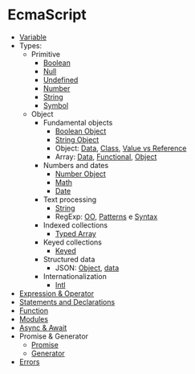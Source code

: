 # EcmaScript

* [Variable](declarationVariable.js)
* Types:
  * Primitive
    * [Boolean](type/Boolean.js)
    * [Null](type/Null.js)
    * [Undefined](type/Undefined.js)
    * [Number](type/Number.js)
    * [String](type/String.js)
    * [Symbol](type/Symbol.js)
  * Object
    * Fundamental objects
      * [Boolean Object](type/BooleanObject.js)
      * [String Object](type/StringObject.js)
      * Object: [Data](type/Object.js), [Class](type/ObjectClass.js), [Value vs Reference](type/ObjectValueReference.js)
      * Array: [Data](type/Array.js), [Functional](type/ArrayFunny.js), [Object](type/ArrayObject.js)
    * Numbers and dates
      * [Number Object](type/NumberObject.js)
      * [Math](type/Math.js)
      * [Date](type/Date.js)
    * Text processing
      * [String](type/StringObject.js)
      * RegExp: [OO](type/RegExp-OO.js), [Patterns](type/RegExp-patterns.js) e [Syntax](type/RegExp-syntax.js)
    * Indexed collections
      * [Typed Array](type/Array-Typed.js)
    * Keyed collections
      * [Keyed](type/keyedCollections.js)
    * Structured data
      * JSON: [Object](type/JSON.js), [data](data/)
    * Internationalization
      * [Intl](type/Internationalization.js)
* [Expression & Operator](expressionAndOperator.js)
* [Statements and Declarations](statement.js)
* [Function](function.js)
* [Modules](modules.js)
* [Async & Await](asyncAwait.js)
* Promise & Generator
  * [Promise](promise.js)
  * [Generator](generator.js)
* [Errors](handlingError.js)
